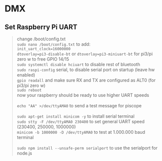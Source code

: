 # DMX

## Set Raspberry Pi UART
>change /boot/config.txt
><br> `sudo nano /boot/config.txt` to add:
><br> `init_uart_clock=16000000`
><br> `dtoverlay=pi3-disable-bt` or `dtoverlay=pi3-miniuart-bt` for pi3/pi zero w to free GPIO 14/15
><br> `sudo systemctl disable hciuart` to disable rest of bluetooth
><br> `sudo raspi-config` serial, to disable serial port on startup (leave hw enabled)
><br> `gpio readall` and make sure RX and TX are configured as ALT0 (for pi3/pi zero w)
><br> `sudo reboot`
<br> now your raspberry should be ready to use higher UART speeds
><br>
><br> `echo "AA" >/dev/ttyAMA0` to send a test message for piscope
><br>
><br> `sudo apt-get install minicom -y` to install serial terminal
><br> `sudo stty -F /dev/ttyAMA0 230400` to set general UART speed (230400, 250000, 1000000)
><br> `minicom -b 1000000 -D /dev/ttyAMA0` to test at 1.000.000 baud terminal
><br>
><br> `sudo npm install --unsafe-perm serialport` to use the serialport for node.js
